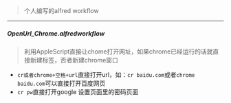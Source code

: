 > 个人编写的alfred workflow
***

##### OpenUrl_Chrome.alfredworkflow  

> 利用AppleScript直接让chome打开网址，如果chrome已经运行的话就直接新建标签，否者新建chrome窗口

* `cr或者chrome+空格+url`直接打开url，如：`cr baidu.com`或者`chrome baidu.com`可以直接打开百度网页
* `cr pw`直接打开google 设置页面里的密码页面
